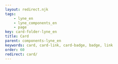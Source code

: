 ```yaml
---
layout: redirect.njk
tags: 
    - lyne_en
    - lyne_components_en
    - page
key: card-folder-lyne_en
title: Card
parent: components-lyne_en
keywords: card, card-link, card-badge, badge, link
order: 60
redirect: card/
---
```

